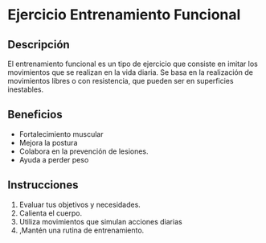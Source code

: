 # Ejercicio Entrenamiento Funcional

## Descripción
El entrenamiento funcional es un tipo de ejercicio que consiste en imitar los movimientos que se realizan en la vida diaria. Se basa en la realización de movimientos libres o con resistencia, que pueden ser en superficies inestables. 

## Beneficios
- Fortalecimiento muscular
- Mejora la postura
- Colabora en la prevención de lesiones.
- Ayuda a perder peso

## Instrucciones
1. Evaluar tus objetivos y necesidades.
2. Calienta el cuerpo.
3. Utiliza movimientos que simulan acciones diarias
4. ,Mantén una rutina de entrenamiento.